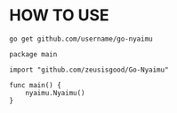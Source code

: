 # HOW TO USE

`go get github.com/username/go-nyaimu`

```
package main

import "github.com/zeusisgood/Go-Nyaimu"

func main() {
	nyaimu.Nyaimu()
}
```
